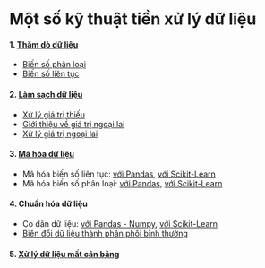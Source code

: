 # Một số kỹ thuật tiền xử lý dữ liệu

#### 1. [Thăm dò dữ liệu](https://github.com/thuongvovan/Pre-processing/tree/master/1%20-%20Data%20Exploration)
- [Biến số phân loại](https://github.com/thuongvovan/Pre-processing/blob/master/1%20-%20Data%20Exploration/1.%20Describe%20categorical%20variable.ipynb)
- [Biến số liên tục](https://github.com/thuongvovan/Pre-processing/blob/master/1%20-%20Data%20Exploration/2.%20Describe%20continuous%20variables.ipynb)

#### 2. [Làm sạch dữ liệu](https://github.com/thuongvovan/Pre-processing/tree/master/2%20-%20Data%20Cleaning)
- [Xử lý giá trị thiếu](https://github.com/thuongvovan/Pre-processing/blob/master/2%20-%20Data%20Cleaning/1.%20Handling%20Missing%20Values.ipynb)
- [Giới thiệu về giá trị ngoại lai](https://github.com/thuongvovan/Pre-processing/blob/master/2%20-%20Data%20Cleaning/2.%20Introduction%20outlier.ipynb)
- [Xử lý giá trị ngoại lai](https://github.com/thuongvovan/Pre-processing/blob/master/2%20-%20Data%20Cleaning/3.%20Practice%20detecting%20outliers.ipynb)

#### 3. [Mã hóa dữ liệu](https://github.com/thuongvovan/Pre-processing/tree/master/3%20-%20Feature%20Engineering)
- Mã hóa biến số liên tục: [với Pandas](https://github.com/thuongvovan/Pre-processing/blob/master/3%20-%20Feature%20Engineering/Categorical%20variable%20encoding%20with%20Pandas.ipynb), [với Scikit-Learn](https://github.com/thuongvovan/Pre-processing/blob/master/3%20-%20Feature%20Engineering/Categorical%20variable%20encoding%20with%20Scikit-Learn.ipynb)
- Mã hóa biến số phân loại: [với Pandas](https://github.com/thuongvovan/Pre-processing/blob/master/3%20-%20Feature%20Engineering/Numerical%20variable%20encoding%20with%20Pandas.ipynb), [với Scikit-Learn](https://github.com/thuongvovan/Pre-processing/blob/master/3%20-%20Feature%20Engineering/Numerical%20variable%20encoding%20with%20Scikit-Learn.ipynb)

#### 4. Chuẩn hóa dữ liệu
- Co dãn dữ liệu: [với Pandas - Numpy](https://github.com/thuongvovan/Pre-processing/blob/master/4%20-%20Fearure%20Standardization/Feature%20%20scaling%20with%20Pandas%20Numpy.ipynb), [với Scikit-Learn](https://github.com/thuongvovan/Pre-processing/blob/master/4%20-%20Fearure%20Standardization/Feature%20%20scaling%20with%20Scikit-Learn.ipynb)
- [Biến đổi dữ liệu thành phân phối bình thường](https://github.com/thuongvovan/Pre-processing/blob/master/4%20-%20Fearure%20Standardization/Transform%20data%20for%20Normal%20Distribution.ipynb)

#### 5. [Xử lý dữ liệu mất cân bằng](https://github.com/thuongvovan/Pre-processing/blob/master/5%20-%20Handling%20Imbalanced%20Dataset/Handling%20imbalanced%20dataset.ipynb)
